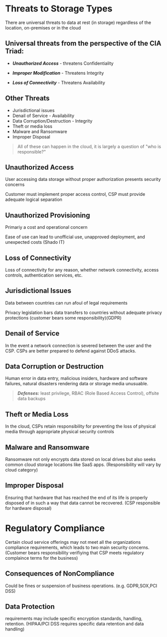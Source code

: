 # Threats to Storage Types

There are universal threats to data at rest (in storage) regardless of the location, on-premises or in the cloud

## Universal threats from the perspective of the CIA Triad:

- ***Unauthorized Access*** - threatens Confidentiality

- ***Improper Modification*** - Threatens Integrity

- ***Loss of Connectivity*** - Threatens Availability

## Other Threats

- Jurisdictional issues
- Denail of Service - Availability
- Data Corruption/Destruction - Integrity
- Theft or media loss
- Malware and Ransomware
- Improper Disposal

> All of these can happen in the cloud, it is largely a question of "who is responsible?"

## Unauthorized Access

User accessing data storage without proper authorization presents security concerns

Customer must implement proper access control, CSP must provide adequate logical separation

## Unauthorized Provisioning

Primariy a cost and operational concern

Ease of use can lead to unofficial use, unapproved deployment, and unexpected costs (Shado IT)

## Loss of Connectivity

Loss of connectivity for any reason, whether network connectivity, access controls, authentication services, etc.

## Jurisdictional Issues

Data between countries can run afoul of legal requirements

Privacy legislation bars data transfers to countries without adequate privacy protections (customer bears some responsibility)(GDPR)

## Denail of Service

In the event a network connection is severed between the user and the CSP. CSPs are better prepared to defend against DDoS attacks.

## Data Corruption or Destruction

Human error in data entry, malicious insiders, hardware and software failures, natural disasters rendering data or storage media unusuable. 

>***Defenses:*** least privilege, RBAC (Role Based Access Control), offsite data backups

## Theft or Media Loss

In the cloud, CSPs retain responsibility for preventing the loss of physical media through appropriate physical security controls

## Malware and Ransomware

Ransomware not only encrypts data stored on local drives but also seeks common cloud storage locations like SaaS apps. (Responsibility will vary by cloud category)

## Improper Disposal

Ensuring that hardware that has reached the end of its life is properly disposed of in such a way that data cannot be recovered. (CSP responsible for hardware disposal)

# Regulatory Compliance

Certain cloud service offerings may not meet all the organizations compliance requirements, which leads to two main security concerns. (Customer bears responsibility verifiying that CSP meets regulatory complaince terms for the business)

## Consequences of NonCompliance

Could be fines or suspension of business operations. (e.g. GDPR,SOX,PCI DSS)

## Data Protection

requirements may include specific encryption standards, handling, retention. (HIPAA/PCI DSS requires specific data retention and data handling)